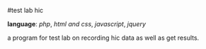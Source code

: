 #test lab hic

**language**: _php_, _html and css_, _javascript_, _jquery_

a program for test lab on recording hic data as well as get results.
